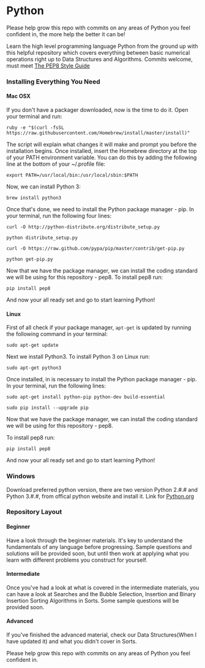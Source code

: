 # Python

Please help grow this repo with commits on any areas of Python you feel confident in, the more help the better it can be!

Learn the high level programming language Python from the ground up with this helpful repository which covers everything between basic numerical operations right up to Data Structures and Algorithms. Commits welcome, must meet [The PEP8 Style Guide](https://www.python.org/dev/peps/pep-0008/)


### Installing Everything You Need

#### Mac OSX

If you don't have a packager downloaded, now is the time to do it. Open your terminal and run:


`ruby -e "$(curl -fsSL https://raw.githubusercontent.com/Homebrew/install/master/install)"`


The script will explain what changes it will make and prompt you before the installation begins. Once installed, insert the Homebrew       directory at the top of your PATH environment variable. You can do this by adding the following line at the bottom of your ~/.profile   file:


`export PATH=/usr/local/bin:/usr/local/sbin:$PATH`


Now, we can install Python 3:


`brew install python3`


Once that's done, we need to install the Python package manager - pip. In your terminal, run the following four lines:


`curl -O http://python-distribute.org/distribute_setup.py`

`python distribute_setup.py`

`curl -O https://raw.github.com/pypa/pip/master/contrib/get-pip.py`

`python get-pip.py`


Now that we have the package manager, we can install the coding standard we will be using for this repository - pep8.
To install pep8 run:


`pip install pep8`


And now your all ready set and go to start learning Python!




#### Linux

First of all check if your package manager, `apt-get` is updated by running the following command in your terminal:


`sudo apt-get update`


Next we install Python3. To install Python 3 on Linux run:


`sudo apt-get python3`


Once installed, in is necessary to  install the Python package manager - pip. In your terminal, run the following lines:


`sudo apt-get install python-pip python-dev build-essential`

`sudo pip install --upgrade pip `


Now that we have the package manager, we can install the coding standard we will be using for this repository - pep8.


To install pep8 run:


`pip install pep8`


And now your all ready set and go to start learning Python!


### Windows

Download preferred python version, there are two version Python 2.#.# and Python 3.#.#, from offical python website and install it.
Link for [Python.org](www.python.org)


### Repository Layout

#### Beginner
Have a look through the beginner materials. It's key to understand the fundamentals of any language before progressing. Sample questions and solutions will be provided soon, but until then work at applying what you learn with different problems you construct for yourself.

#### Intermediate 
Once you've had a look at what is covered in the intermediate materials, you can have a look at Searches and the Bubble Selection, Insertion and Binary Insertion Sorting Algorithms in Sorts. Some sample questions will be provided soon.

#### Advanced
If you've finished the advanced material, check our Data Structures(When I have updated it) and what you didn't cover in Sorts.


Please help grow this repo with commits on any areas of Python you feel confident in.
